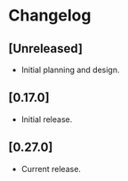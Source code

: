 # Changelog

## [Unreleased]

- Initial planning and design.

## [0.17.0]

- Initial release.

## [0.27.0]

- Current release.

